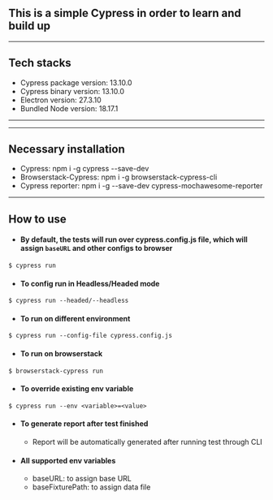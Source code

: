 ## This is a simple Cypress in order to learn and build up
****
## Tech stacks
* Cypress package version: 13.10.0
* Cypress binary version: 13.10.0
* Electron version: 27.3.10
* Bundled Node version: 18.17.1


****
****
## Necessary installation
* Cypress: npm i -g cypress --save-dev
* Browserstack-Cypress: npm i -g browserstack-cypress-cli
* Cypress reporter: npm i -g --save-dev cypress-mochawesome-reporter
****
## How to use

* #### By default, the tests will run over cypress.config.js file, which will assign `baseURL` and other configs to browser
```shell
$ cypress run
```
* #### To config run in Headless/Headed mode
```shell
$ cypress run --headed/--headless
```
* #### To run on different environment
```shell
$ cypress run --config-file cypress.config.js
```
* #### To run on browserstack
```shell
$ browserstack-cypress run
```
* #### To override existing env variable
```shell
$ cypress run --env <variable>=<value>
```
* #### To generate report after test finished
  * Report will be automatically generated after running test through CLI
* #### All supported env variables
  * baseURL: to assign base URL
  * baseFixturePath: to assign data file